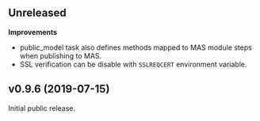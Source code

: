 
Unreleased
----------
**Improvements**
 - public_model task also defines methods mapped to MAS module steps when publishing to MAS.
 - SSL verification can be disable with `SSLREQCERT` environment variable.


v0.9.6 (2019-07-15)
-------------------
Initial public release.